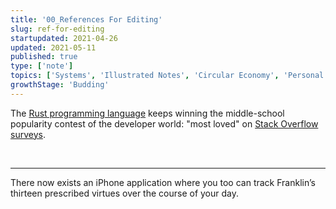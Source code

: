 ```yaml
---
title: '00_References For Editing'
slug: ref-for-editing
startupdated: 2021-04-26
updated: 2021-05-11
published: true
type: ['note']
topics: ['Systems', 'Illustrated Notes', 'Circular Economy', 'Personal development']
growthStage: 'Budding'
---
```


<IntroParagraph>

The <a href="https://www.rust-lang.org/">Rust programming language</a> keeps winning the middle-school popularity contest of the developer world: "most loved" on <a href="https://insights.stackoverflow.com/survey/2019#technology">Stack Overflow surveys</a>.

</IntroParagraph>

<br />

---

<Footnote idName={1}>There now exists an iPhone application where you too can track Franklin’s thirteen prescribed virtues over the course of your day.</Footnote>
